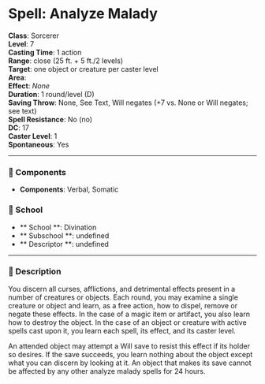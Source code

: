 
# Spell: Analyze Malady
**Class**: Sorcerer  
**Level**: 7  
**Casting Time**: 1 action  
**Range**: close (25 ft. + 5 ft./2 levels)  
**Target**: one object or creature per caster level  
**Area**:   
**Effect**: _None_  
**Duration**: 1 round/level (D)  
**Saving Throw**: None, See Text, Will negates (+7 vs. None or Will negates; see text)  
**Spell Resistance**: No (no)  
**DC**: 17  
**Caster Level**: 1  
**Spontaneous**: Yes

---

### 🔮 Components
- **Components**: Verbal, Somatic

### 🏫 School
- ** School **: Divination
- ** Subschool **: undefined
- ** Descriptor **: undefined
---

### 📜 Description
You discern all curses, afflictions, and detrimental effects present in a number of creatures or objects. Each round, you may examine a single creature or object and learn, as a free action, how to dispel, remove or negate these effects. In the case of a magic item or artifact, you also learn how to destroy the object. In the case of an object or creature with active spells cast upon it, you learn each spell, its effect, and its caster level.

An attended object may attempt a Will save to resist this effect if its holder so desires. If the save succeeds, you learn nothing about the object except what you can discern by looking at it. An object that makes its save cannot be affected by any other analyze malady spells for 24 hours.
